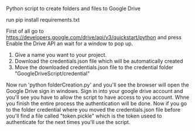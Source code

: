 Python script to create folders and files to Google Drive

run pip install requirements.txt

First of all go to https://developers.google.com/drive/api/v3/quickstart/python and press Enable the Drive API an wait for a window to pop up.

1) Give a name you want to your project. 
2) Download the credentials.json file which will be automatically created
3) Move the downloaded credentials.json file to the credential folder "GoogleDriveScript/credential"

Now run 'python folderCreation.py' and you'll see the browser will open the Google Drive sign in windows.
Sign in into your google drive account and you'll see you have to allow the script to have access to you account.
Whne you finish the entire process the authentication will be done. 
Now if you go to the folder credential where you moved the credentials.json file before you'll find a file called "token.pickle" which is the token useed to authenticate for the next times you'll use the script.
